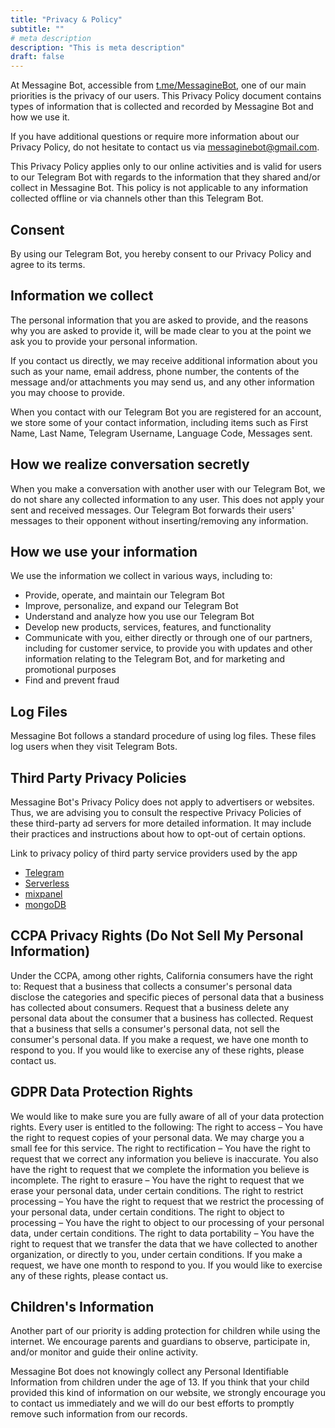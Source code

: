 ```yaml
---
title: "Privacy & Policy"
subtitle: ""
# meta description
description: "This is meta description"
draft: false
---
```


At Messagine Bot, accessible from [t.me/MessagineBot](https://t.me/MessagineBot), one of our main priorities is the privacy of our users. This Privacy Policy document contains types of information that is collected and recorded by Messagine Bot and how we use it.

If you have additional questions or require more information about our Privacy Policy, do not hesitate to contact us via [messaginebot@gmail.com](mailto:messaginebot@gmail.com).

This Privacy Policy applies only to our online activities and is valid for users to our Telegram Bot with regards to the information that they shared and/or collect in Messagine Bot. This policy is not applicable to any information collected offline or via channels other than this Telegram Bot.

## Consent

By using our Telegram Bot, you hereby consent to our Privacy Policy and agree to its terms.

## Information we collect

The personal information that you are asked to provide, and the reasons why you are asked to provide it, will be made clear to you at the point we ask you to provide your personal information.

If you contact us directly, we may receive additional information about you such as your name, email address, phone number, the contents of the message and/or attachments you may send us, and any other information you may choose to provide.

When you contact with our Telegram Bot you are registered for an account, we store some of your contact information, including items such as First Name, Last Name, Telegram Username, Language Code, Messages sent.

## How we realize conversation secretly

When you make a conversation with another user with our Telegram Bot, we do not share any collected information to any user. This does not apply your sent and received messages. Our Telegram Bot forwards their users' messages to their opponent without inserting/removing any information.

## How we use your information

We use the information we collect in various ways, including to:

* Provide, operate, and maintain our Telegram Bot
* Improve, personalize, and expand our Telegram Bot
* Understand and analyze how you use our Telegram Bot
* Develop new products, services, features, and functionality
* Communicate with you, either directly or through one of our partners, including for customer service, to provide you with updates and other information relating to the Telegram Bot, and for marketing and promotional purposes
* Find and prevent fraud

## Log Files

Messagine Bot follows a standard procedure of using log files. These files log users when they visit Telegram Bots.

## Third Party Privacy Policies

Messagine Bot's Privacy Policy does not apply to advertisers or websites. Thus, we are advising you to consult the respective Privacy Policies of these third-party ad servers for more detailed information. It may include their practices and instructions about how to opt-out of certain options.

Link to privacy policy of third party service providers used by the app

* [Telegram](https://telegram.org/privacy)
* [Serverless](https://app.serverless.com/legal/privacy)
* [mixpanel](https://mixpanel.com/legal/privacy-policy/)
* [mongoDB](https://www.mongodb.com/legal/privacy-policy)

## CCPA Privacy Rights (Do Not Sell My Personal Information)

Under the CCPA, among other rights, California consumers have the right to:
Request that a business that collects a consumer's personal data disclose the categories and specific pieces of personal data that a business has collected about consumers.
Request that a business delete any personal data about the consumer that a business has collected.
Request that a business that sells a consumer's personal data, not sell the consumer's personal data.
If you make a request, we have one month to respond to you. If you would like to exercise any of these rights, please contact us.

## GDPR Data Protection Rights

We would like to make sure you are fully aware of all of your data protection rights. Every user is entitled to the following:
The right to access – You have the right to request copies of your personal data. We may charge you a small fee for this service.
The right to rectification – You have the right to request that we correct any information you believe is inaccurate. You also have the right to request that we complete the information you believe is incomplete.
The right to erasure – You have the right to request that we erase your personal data, under certain conditions.
The right to restrict processing – You have the right to request that we restrict the processing of your personal data, under certain conditions.
The right to object to processing – You have the right to object to our processing of your personal data, under certain conditions.
The right to data portability – You have the right to request that we transfer the data that we have collected to another organization, or directly to you, under certain conditions.
If you make a request, we have one month to respond to you. If you would like to exercise any of these rights, please contact us.

## Children's Information

Another part of our priority is adding protection for children while using the internet. We encourage parents and guardians to observe, participate in, and/or monitor and guide their online activity.

Messagine Bot does not knowingly collect any Personal Identifiable Information from children under the age of 13. If you think that your child provided this kind of information on our website, we strongly encourage you to contact us immediately and we will do our best efforts to promptly remove such information from our records.
